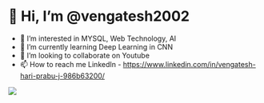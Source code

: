 # 👋 Hi, I’m @vengatesh2002
- 👀 I’m interested in MYSQL, Web Technology, AI 
- 🌱 I’m currently learning Deep Learning in CNN
- 💞️ I’m looking to collaborate on Youtube
- 📫 How to reach me LinkedIn - https://www.linkedin.com/in/vengatesh-hari-prabu-j-986b63200/
<img src="https://github-readme-stats.vercel.app/api?username=vengatesh2002&&show_icons=true&title_color=ffffff&icon_color=bb2acf&text_color=daf7dc&bg_color=151515">

